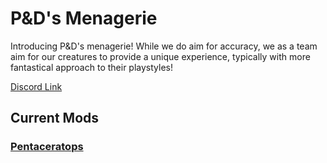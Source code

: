 # P&D's Menagerie

Introducing P&D's menagerie! While we do aim for accuracy, we as a team aim for our creatures to provide a unique experience, typically with more fantastical approach to their playstyles!

[Discord Link](https://discord.com/invite/bZnEpPKGtd)

## Current Mods

### [Pentaceratops](https://guides.gsh-servers.com/Pages/Path%20of%20Titans/Guides/Curve%20Overrides/Modded%20Dinosaurs/P&D's%20Menagerie/Mod-Pentaceratops.html)